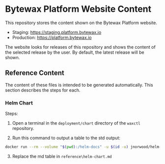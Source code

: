 # Bytewax Platform Website Content

This repository stores the content shown on the Bytewax Platform website.

- Staging: https://staging.platform.bytewax.io
- Production: https://platform.bytewax.io

The website looks for releases of this repository and shows the content of the selected release by the user. By default, the latest release will be shown.

## Reference Content

The content of these files is intended to be generated automatically. This section describes the steps for each.

### Helm Chart

Steps:

1. Open a terminal in the `deployment/chart` directory of the `waxctl` repository.

2. Run this command to output a table to the std output:

```bash
docker run --rm --volume "$(pwd):/helm-docs" -u $(id -u) jnorwood/helm-docs:latest --dry-run
```

3. Replace the md table in `reference\helm-chart.md` 


